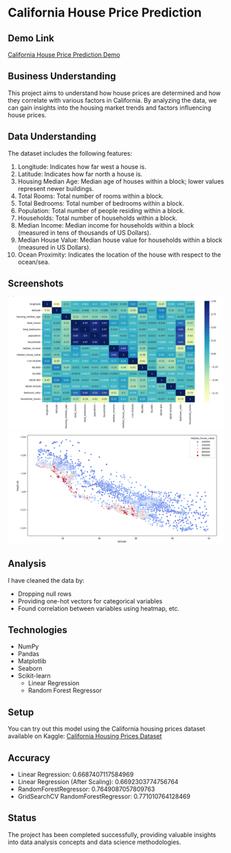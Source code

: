 # California House Price Prediction

## Demo Link
[California House Price Prediction Demo](https://www.kaggle.com/code/suryanarayanank/california-house-price)

## Business Understanding
This project aims to understand how house prices are determined and how they correlate with various factors in California. By analyzing the data, we can gain insights into the housing market trends and factors influencing house prices.

## Data Understanding
The dataset includes the following features:
1. Longitude: Indicates how far west a house is.
2. Latitude: Indicates how far north a house is.
3. Housing Median Age: Median age of houses within a block; lower values represent newer buildings.
4. Total Rooms: Total number of rooms within a block.
5. Total Bedrooms: Total number of bedrooms within a block.
6. Population: Total number of people residing within a block.
7. Households: Total number of households within a block.
8. Median Income: Median income for households within a block (measured in tens of thousands of US Dollars).
9. Median House Value: Median house value for households within a block (measured in US Dollars).
10. Ocean Proximity: Indicates the location of the house with respect to the ocean/sea.

## Screenshots
![Correlation Plot](screenshot/corr.png)
![Latitude and Longitude Plot](screenshot/latlong.png)

## Analysis
I have cleaned the data by:
- Dropping null rows
- Providing one-hot vectors for categorical variables
- Found correlation between variables using heatmap, etc.

## Technologies
- NumPy
- Pandas
- Matplotlib
- Seaborn
- Scikit-learn
  - Linear Regression
  - Random Forest Regressor

## Setup
You can try out this model using the California housing prices dataset available on Kaggle: [California Housing Prices Dataset](https://www.kaggle.com/datasets/camnugent/california-housing-prices)

## Accuracy
- Linear Regression: 0.6687407117584969
- Linear Regression (After Scaling): 0.6692303774756764
- RandomForestRegressor: 0.7649087057809763
- GridSearchCV RandomForestRegressor: 0.771010764128469

## Status
The project has been completed successfully, providing valuable insights into data analysis concepts and data science methodologies.
